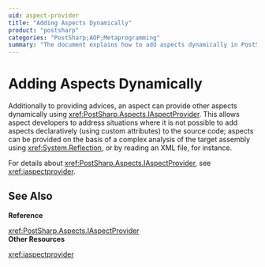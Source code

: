 ```yaml
---
uid: aspect-provider
title: "Adding Aspects Dynamically"
product: "postsharp"
categories: "PostSharp;AOP;Metaprogramming"
summary: "The document explains how to add aspects dynamically in PostSharp using IAspectProvider, especially when it's impossible to add aspects declaratively to the source code."
---
```

# Adding Aspects Dynamically

Additionally to providing advices, an aspect can provide other aspects dynamically using <xref:PostSharp.Aspects.IAspectProvider>. This allows aspect developers to address situations where it is not possible to add aspects declaratively (using custom attributes) to the source code; aspects can be provided on the basis of a complex analysis of the target assembly using <xref:System.Reflection>, or by reading an XML file, for instance. 

For details about <xref:PostSharp.Aspects.IAspectProvider>, see <xref:iaspectprovider>. 

## See Also

**Reference**

<xref:PostSharp.Aspects.IAspectProvider>
<br>**Other Resources**

<xref:iaspectprovider>
<br>
